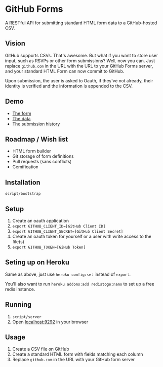 # GitHub Forms

A RESTful API for submitting standard HTML form data to a GitHub-hosted CSV.

## Vision

GitHub supports CSVs. That's awesome. But what if you want to store user input, such as RSVPs or other form submissions? Well, now you can. Just replace `github.com` in the URL with the URL to your GitHub Forms server, and your standard HTML Form can now commit to GitHub.

Upon submission, the user is asked to Oauth, if they've not already, their identity is verified and the information is appended to the CSV.

## Demo

* [The form](http://github-forms.herokuapp.com/)
* [The data](https://github.com/benbalter/github-forms/blob/example/example.csv)
* [The submission history](https://github.com/benbalter/github-forms/commits/example/example.csv)

## Roadmap / Wish list

* HTML form builder
* Git storage of form definitions
* Pull requests (sans conflicts)
* Gemification

## Installation

`script/bootstrap`

## Setup

1. Create an oauth application
2. `export GITHUB_CLIENT_ID=[GitHub Client ID]`
3. `export GITHUB_CLIENT_SECRET=[GitHub Client Secret]`
4. Create an oauth token for yourself or a user with write access to the file(s)
5. `export GITHUB_TOKEN=[GiHub Token]`

## Seting up on Heroku

Same as above, just use `heroku config:set` instead of `export`.

You'll also want to run `heroku addons:add redistogo:nano` to set up a free redis instance.

## Running

1. `script/server`
2. Open [localhost:9292](http://localhost:9292) in your browser

## Usage

1. Create a CSV file on GitHub
2. Create a standard HTML form with fields matching each column
3. Replace `github.com` in the URL with your GitHub form server
